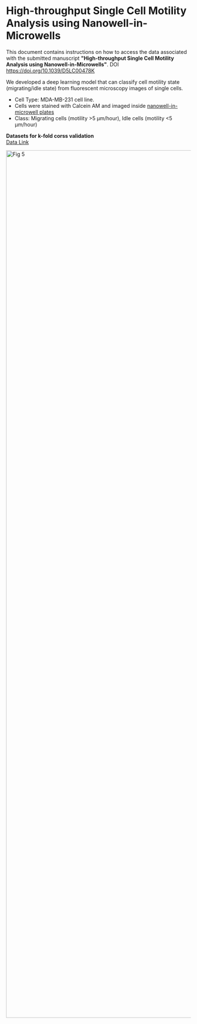 # High-throughput Single Cell Motility Analysis using Nanowell-in-Microwells
This document contains instructions on how to access the data associated with the submitted manuscript **"High-throughput Single Cell Motility Analysis using Nanowell-in-Microwells"**. DOI	https://doi.org/10.1039/D5LC00478K

We developed a deep learning model that can classify cell motility state (migrating/idle state) from fluorescent microscopy images of single cells.

* Cell Type: MDA-MB-231 cell line.
* Cells were stained with Calcein AM and imaged inside [nanowell-in-microwell plates](https://www.imagecyte.bio/)
* Class: Migrating cells (motility >5 µm/hour), Idle cells (motility <5 µm/hour)

**Datasets for k-fold corss validation** <br>
[Data Link](https://ubcca-my.sharepoint.com/:f:/r/personal/pandeng_student_ubc_ca/Documents/Project%20motility%20analysis/Dataset?csf=1&web=1&e=K3cdgr)


<img width="3191" height="2368" alt="Fig 5" src="https://github.com/user-attachments/assets/5b99bb99-a707-469e-af7d-11219710b929" />
